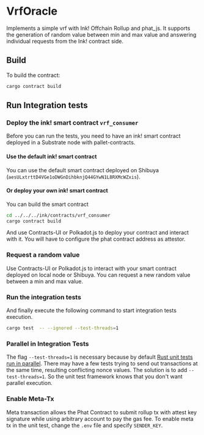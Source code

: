 # VrfOracle

Implements a simple vrf with Ink! Offchain Rollup and phat_js. It supports the generation of random value between min and max value and 
answering individual requests from the Ink! contract side.


## Build

To build the contract:

```bash
cargo contract build
```

## Run Integration tests

### Deploy the ink! smart contract `vrf_consumer`

Before you can run the tests, you need to have an ink! smart contract deployed in a Substrate node with pallet-contracts.

#### Use the default ink! smart contract 

You can use the default smart contract deployed on Shibuya (`aesULxtrttD4VGe1oDWGnDihbknjQ44GYwN1L8RXMcWZxis`).

#### Or deploy your own ink! smart contract

You can build the smart contract 
```bash
cd ../../../ink/contracts/vrf_consumer
cargo contract build
```
And use Contracts-UI or Polkadot.js to deploy your contract and interact with it.
You will have to configure the phat contract address as attestor.

### Request a random value

Use Contracts-UI or Polkadot.js to interact with your smart contract deployed on local node or Shibuya.
You can request a new random value between a min and max value.


### Run the integration tests

And finally execute the following command to start integration tests execution.

```bash
cargo test  -- --ignored --test-threads=1
```

### Parallel in Integration Tests

The flag `--test-threads=1` is necessary because by default [Rust unit tests run in parallel](https://doc.rust-lang.org/book/ch11-02-running-tests.html).
There may have a few tests trying to send out transactions at the same time, resulting
conflicting nonce values.
The solution is to add `--test-threads=1`. So the unit test framework knows that you don't want
parallel execution.

### Enable Meta-Tx

Meta transaction allows the Phat Contract to submit rollup tx with attest key signature while using
arbitrary account to pay the gas fee. To enable meta tx in the unit test, change the `.env` file
and specify `SENDER_KEY`.